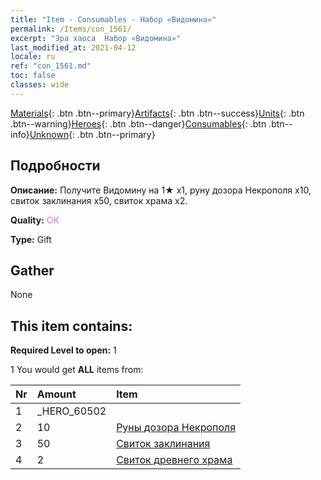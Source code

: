 ```yaml
---
title: "Item - Consumables - Набор «Видомина»"
permalink: /Items/con_1561/
excerpt: "Эра хаоса  Набор «Видомина»"
last_modified_at: 2021-04-12
locale: ru
ref: "con_1561.md"
toc: false
classes: wide
---
```

 [Materials](/ru/Items/){: .btn .btn--primary}[Artifacts](/ru/Items/Artifacts/){: .btn .btn--success}[Units](/ru/Items/Units/){: .btn .btn--warning}[Heroes](/ru/Items/Heroes/){: .btn .btn--danger}[Consumables](/ru/Items/Consumables/){: .btn .btn--info}[Unknown](/ru/Items/Unknown/){: .btn .btn--primary}

## Подробности
 **Описание:** Получите Видомину на 1★ x1, руну дозора Некрополя x10, свиток заклинания x50, свиток храма x2.

 **Quality:** <span style="color: #DA70D6">OK</span>

 **Type:** Gift

## Gather

  None

## This item contains:

 **Required Level to open:** 1

 1 You would get **ALL** items  from:

  | Nr | Amount |     Item    |
  |:---|:-------|:------------|
  | 1 | _HERO_60502 | 
  | 2 | 10 | [Руны дозора Некрополя](/ru/Items/con_755/) | 
  | 3 | 50 | [Свиток заклинания](/ru/Items/con_694/) | 
  | 4 | 2 | [Свиток древнего храма](/ru/Items/con_697/) | 
